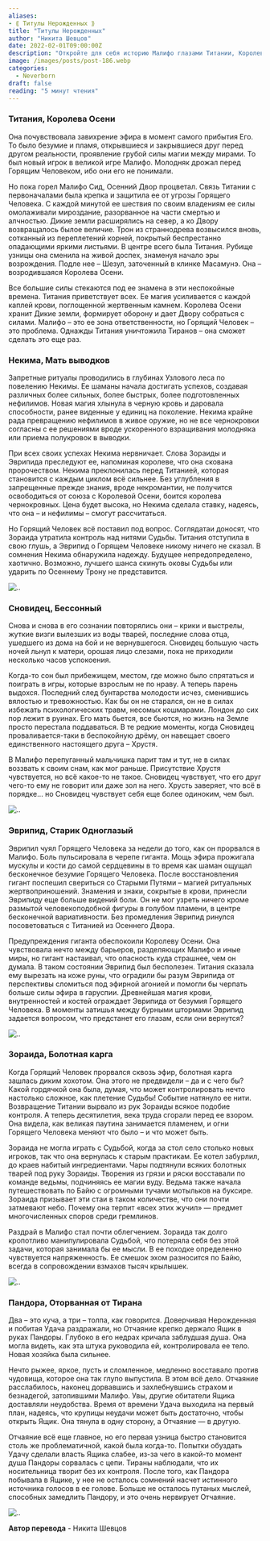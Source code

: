 ```yaml
---
aliases: 
- ⟪ Титулы Нерожденных ⟫
title: "Титулы Нерожденных"
author: "Никита Шевцов"
date: 2022-02-01T09:00:00Z
description: "Откройте для себя историю Малифо глазами Титании, Королевы Осени. Станьте свидетелем столкновения реальности и магии, появления Горящего Человека и возрождения Диких Земель под ее властью. Следуйте за ее путешествием, когда она ведет свои силы против угроз ее царству, включая Горящего человека, в этой захватывающей истории о силе и магии."
image: /images/posts/post-186.webp
categories:
  - Neverborn
draft: false
reading: "5 минут чтения"
---
```


### Титания, Королева Осени

Она почувствовала завихрение эфира в момент самого прибытия Его. То было безумие и пламя, открывшиеся и закрывшиеся друг перед другом реальности, проявление грубой силы магии между мирами. То был новый игрок в великой игре Малифо. Молодняк дрожал перед Горящим Человеком, ибо они его не понимали.

Но пока горел Малифо Сид, Осенний Двор процветал. Связь Титании с первоначалами была крепка и защитила ее от угрозы Горящего Человека. С каждой минутой ее шествия по своим владениям ее силы омолаживали мироздание, разорванное на части смертью и алчностью. Дикие земли расширялись на север, а ко Двору возвращалось былое величие. Трон из страннодрева возвысился вновь, сотканный из переплетений корней, покрытый беспрестанно опадающими яркими листьями. В центре всего была Титания. Рубище узницы она сменила на живой доспех, знаменуя начало эры возрождения. Подле нее – Шезул, заточенный в клинке Масамунэ. Она – возродившаяся Королева Осени.

Все большие силы стекаются под ее знамена в эти неспокойные времена. Титания приветствует всех. Ее магия усиливается с каждой каплей крови, поглощенной жертвенным камнем. Королева Осени хранит Дикие земли, формирует оборону и дает Двору собраться с силами. Малифо – это ее зона ответственности, но Горящий Человек – это проблема. Однажды Титания уничтожила Тиранов – она сможет сделать это еще раз.

### Некима, Мать выводков

Запретные ритуалы проводились в глубинах Узлового леса по повелению Некимы. Ее шаманы начала достигать успехов, создавая различных более сильных, более быстрых, более подготовленных нефилимов. Новая магия хлынула в черную кровь и даровала способности, ранее виденные у единиц на поколение. Некима крайне рада превращению нефилимов в живое оружие, но не все чернокровки согласны с ее решениями вроде ускоренного взращивания молодняка или приема полукровок в выводки.

При всех своих успехах Некима нервничает. Слова Зораиды и Эврипида преследуют ее, напоминая королеве, что она скована пророчеством. Некима преклонилась перед Титанией, которая становится с каждым циклом всё сильнее. Без углубления в запрещенные прежде знания, вроде некромантии, не получится освободиться от союза с Королевой Осени, боится королева чернокровных. Цена будет высока, но Некима сделала ставку, надеясь, что она – и нефилимы – смогут рассчитаться.

Но Горящий Человек всё поставил под вопрос. Соглядатаи доносят, что Зораида утратила контроль над нитями Судьбы. Титания отступила в свою глушь, а Эврипид о Горящем Человеке никому ничего не сказал. В сомнения Некима обнаружила надежду. Будущее непредопределено, хаотично. Возможно, лучшего шанса скинуть оковы Судьбы или ударить по Осеннему Трону не представится.

![..](/images/posts/post-186_img1.webp)


### Сновидец, Бессонный

Снова и снова в его сознании повторялись они – крики и выстрелы, жуткие визги вылезших из воды тварей, последние слова отца, ушедшего из дома на бой и не вернувшегося. Сновидец большую часть ночей льнул к матери, орошая лицо слезами, пока не приходили несколько часов успокоения.

Когда-то сон был прибежищем, местом, где можно было спрятаться и поиграть в игры, которые взрослым не по нраву. А теперь парень выдохся. Последний след бунтарства молодости исчез, сменившись вялостью и тревожностью. Как бы он не старался, он не в силах избежать психологических травм, несомых кошмарами. Лондон до сих пор лежит в руинах. Его мать бьется, все бьются, но жизнь на Земле просто перестала поддаваться. В те редкие моменты, когда Сновидец проваливается-таки в беспокойную дрёму, он навещает своего единственного настоящего друга – Хрустя.

В Малифо перепуганный мальчишка парит там и тут, не в силах воззвать к своим снам, как мог раньше. Присутствие Хрустя чувствуется, но всё какое-то не такое. Сновидец чувствует, что его друг чего-то ему не говорит или даже зол на него. Хрусть заверяет, что всё в порядке… но Сновидец чувствует себя еще более одиноким, чем был.

![..](/images/posts/post-186_img2.webp)


### Эврипид, Старик Одноглазый

Эврипил чуял Горящего Человека за недели до того, как он прорвался в Малифо. Боль пульсировала в черепе гиганта. Мощь эфира прожигала мускулы и кости до самой сердцевины в то время как шаман ощущал бесконечное безумие Горящего Человека. После восстановления гигант поспешил свериться со Старыми Путями – магией ритуальных жертвоприношений. Знамения и знаки, сокрытые в крови, принесли Эврипиду еще больше видений боли. Он не мог узреть ничего кроме размытой человекоподобной фигуры в голубом пламени, в центре бесконечной вариативности. Без промедления Эврипид ринулся посоветоваться с Титанией из Осеннего Двора.

Предупреждения гиганта обеспокоили Королеву Осени. Она чувствовала нечто между барьеров, разделяющих Малифо и иные миры, но гигант настаивал, что опасность куда страшнее, чем он думала. В таком состоянии Эврипид был бесполезен. Титания сказала ему вырезать на коже руны, что оградили бы разум Эврипида от перспективы сломиться под эфирной агонией и помогли бы черпать больше силы эфира в гаруспии. Древнейшая магия крови, внутренностей и костей ограждает Эврипида от безумия Горящего Человека. В моменты затишья между бурными штормами Эврипид задается вопросом, что предстанет его глазам, если они вернутся?

![..](/images/posts/post-186_img3.webp)


### Зораида, Болотная карга

Когда Горящий Человек прорвался сквозь эфир, болотная карга зашлась диким хохотом. Она этого не предвидели – да и с чего бы? Какой гордячкой она была, думая, что может контролировать нечто настолько сложное, как плетение Судьбы! Событие натянуло ее нити. Возвращение Титании вырвало из рук Зораиды всякое подобие контроля. А теперь десятилетия, века труда сгорали перед ее взором. Она видела, как великая паутина занимается пламенем, и огни Горящего Человека меняют что было – и что может быть.

Зораида не могла играть с Судьбой, когда за стол село столько новых игроков, так что она вернулась к старым практикам. Ее котел забурлил, до краев набитый ингредиентами. Чары подтянули всяких болотных тварей под руку Зораиды. Творения из грязи и ряски восставали по команде ведьмы, подчиняясь ее магии вуду. Ведьма также начала путешествовать по Байю с огромными тучами мотыльков на буксире. Зораида призывает эти стаи в таком количестве, что они почти затмевают небо. Почему она терпит «всех этих жучил» — предмет многочисленных споров среди гремлинов.

Раздрай в Малифо стал почти облегчением. Зораида так долго кропотливо манипулировала Судьбой, что потеряла себя без этой задачи, которая занимала бы ее мысли. В ее походке определенно чувствуется напряженность. Ее смешок эхом разносится по Байю, всегда в сопровождении взмахов тысяч крылышек.

![..](/images/posts/post-186_img4.webp)


### Пандора, Оторванная от Тирана

Два – это куча, а три – толпа, как говорится. Доверчивая Нерожденная и побитая Удача раздражали, но Отчаяние крепко держало Ящик в руках Пандоры. Глубоко в его недрах кричала заблудшая душа. Она могла видеть, как эта штука руководила ей, контролировала ее тело. Новая хозяйка была сильнее.

Нечто рыжее, яркое, пусть и сломленное, медленно восставало против чудовища, которое она так глупо выпустила. В этом всё дело. Отчаяние расслабилось, наконец дорвавшись и захлебнувшись страхом и безнадегой, затопившими Малифо. Увы, другие обитатели Ящика доставляли неудобства. Время от времени Удача выходила на первый план, надеясь, что крупицы неудачи может быть достаточно, чтобы открыть Ящик. Она тянула в одну сторону, а Отчаяние — в другую.

Отчаяние всё еще главное, но его первая узница быстро становится столь же проблематичной, какой была когда-то. Попытки обуздать Удачу сделали власть Ящика слабее, из-за чего в какой-то момент душа Пандоры сорвалась с цепи. Тираны наблюдали, что их носительница творит без их контроля. После того, как Пандора побывала в Ящике, у нее не осталось сомнений насчет истинного источника голосов в ее голове. Больше не осталось путаных мыслей, способных замедлить Пандору, и это очень нервирует Отчаяние.

![..](/images/posts/post-186_img5.webp)


**Автор перевода** - Никита Шевцов

